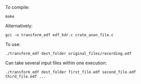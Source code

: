 To compile:
  
    make

Alternatively:
      
    gcc -o transform_edf edf_hdr.c crate_anon_file.c

To use:
      
    ./transform_edf dest_folder original_files/recording.edf

Can take several input files within one execution:
    
    ./transform_edf dest_folder first_file.edf second_file.edf third_file.edf ...
